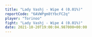 ```yaml
---
title: "Lady Vashj - Wipe 4 (0.01%)"
reportCode: "6AVWPgm8tYbcFC2q"
player: "Torinoo"
fight: "Lady Vashj - Wipe 4 (0.01%)"
date: 2021-10-20T19:00:04.987000+00:00
---
```

